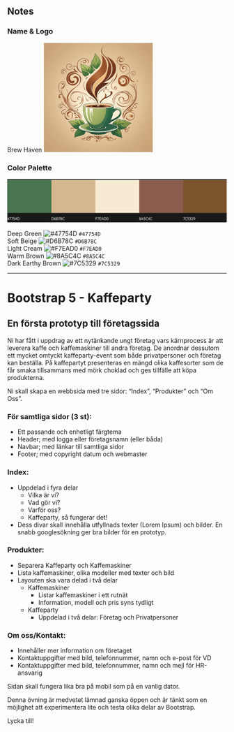 ## Notes

### Name & Logo

Brew Haven
![alt text](./images/coffee-logo250x250.png)

### Color Palette

![alt text](./images/colorPallete.png)

Deep Green ![#47754D](https://placehold.co/15x15/47754D/47754D.png) `#47754D`<br>
Soft Beige ![#D6B78C](https://placehold.co/15x15/D6B78C/D6B78C.png) `#D6B78C`<br>
Light Cream ![#F7EAD0](https://placehold.co/15x15/F7EAD0/F7EAD0.png) `#F7EAD0`<br>
Warm Brown ![#8A5C4C](https://placehold.co/15x15/8A5C4C/8A5C4C.png) `#8A5C4C`<br>
Dark Earthy Brown ![#7C5329](https://placehold.co/15x15/7C5329/7C5329.png) `#7C5329`<br>

<hr>

# Bootstrap 5 - Kaffeparty

## En första prototyp till företagssida

Ni har fått i uppdrag av ett nytänkande ungt företag vars kärnprocess är att leverera kaffe och kaffemaskiner till andra företag. De anordnar dessutom ett mycket omtyckt kaffeparty-event som både privatpersoner och företag kan beställa. På kaffepartyt presenteras en mängd olika kaffesorter som de får smaka tillsammans med mörk choklad och ges tillfälle att köpa produkterna.

Ni skall skapa en webbsida med tre sidor: “Index”, “Produkter” och “Om Oss”.

### För samtliga sidor (3 st):

- Ett passande och enhetligt färgtema
- Header; med logga eller företagsnamn (eller båda)
- Navbar; med länkar till samtliga sidor
- Footer; med copyright datum och webmaster

### Index:

- Uppdelad i fyra delar
  - Vilka är vi?
  - Vad gör vi?
  - Varför oss?
  - Kaffeparty, så fungerar det!
- Dess divar skall innehålla utfyllnads texter (Lorem Ipsum) och bilder. En snabb googlesökning ger bra bilder för en prototyp.

### Produkter:

- Separera Kaffeparty och Kaffemaskiner
- Lista kaffemaskiner, olika modeller med texter och bild
- Layouten ska vara delad i två delar
  - Kaffemaskiner
    - Listar kaffemaskiner i ett rutnät
    - Information, modell och pris syns tydligt
  - Kaffeparty
    - Uppdelad i två delar: Företag och Privatpersoner

### Om oss/Kontakt:

- Innehåller mer information om företaget
- Kontaktuppgifter med bild, telefonnummer, namn och e-post för VD
- Kontaktuppgifter med bild, telefonnummer, namn och mejl för HR-ansvarig

Sidan skall fungera lika bra på mobil som på en vanlig dator.

Denna övning är medvetet lämnad ganska öppen och är tänkt som en möjlighet att experimentera lite och testa olika delar av Bootstrap.

Lycka till!

